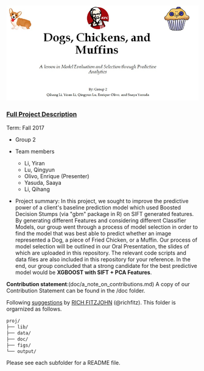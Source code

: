 ![image](figs/Title.jpg)

### [Full Project Description](doc/project3_desc.md)

Term: Fall 2017

+ Group 2
+ Team members
	+ Li, Yiran
	+ Lu, Qingyun
	+ Olivo, Enrique (Presenter)
	+ Yasuda, Saaya
	+ Li, Qihang

+ Project summary: In this project, we sought to improve the predictive power of a client's baseline prediction model which used Boosted Decision Stumps (via "gbm" package in R) on SIFT generated features. By generating different Features and considering different Classifier Models, our group went through a process of model selection in order to find the model that was best able to predict whether an image represented a Dog, a piece of Fried Chicken, or a Muffin. Our process of model selection will be outlined in our Oral Presentation, the slides of which are uploaded in this repository. The relevant code scripts and data files are also included in this repository for your reference. In the end, our group concluded that a strong candidate for the best predictive model would be **XGBOOST with SIFT + PCA Features**.
	
**Contribution statement**:(doc/a_note_on_contributions.md) A copy of our Contribution Statement can be found in the /doc folder.

Following [suggestions](http://nicercode.github.io/blog/2013-04-05-projects/) by [RICH FITZJOHN](http://nicercode.github.io/about/#Team) (@richfitz). This folder is orgarnized as follows.

```
proj/
├── lib/
├── data/
├── doc/
├── figs/
└── output/
```

Please see each subfolder for a README file.
